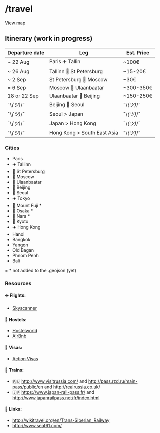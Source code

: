 # /travel

[View map](https://github.com/jeremybenaim/travel/blob/master/cities.geojson)

## Itinerary (work in progress)
Departure date  |    Leg                             |  Est. Price
----------------|------------------------------------|--------------
~ 22 Aug        |    Paris :airplane: Tallin         |   ~100€
~ 26 Aug        |    Tallinn :train: St Petersburg   |   ~15-20€
~ 2 Sep         |    St Petersburg :train: Moscow    |   ~30€
= 6 Sep         |    Moscow :train: Ulaanbaatar      |   ~300-350€
18 or 22 Sep    |    Ulaanbaatar :train: Beijing     |   ~150-250€
 ¯\\_(ツ)_/¯    |    Beijing :ship: Seoul            |  ¯\\_(ツ)_/¯
 ¯\\_(ツ)_/¯    |    Seoul > Japan                   |  ¯\\_(ツ)_/¯
 ¯\\_(ツ)_/¯    |    Japan > Hong Kong               |  ¯\\_(ツ)_/¯
 ¯\\_(ツ)_/¯    |    Hong Kong > South East Asia     |  ¯\\_(ツ)_/¯
 
### Cities

-  Paris
-  :airplane: Tallinn
-  :train: St Petersburg
-  :train: Moscow
-  :mountain_railway: Ulaanbaatar
-  :mountain_railway: Beijing
-  :ship: Seoul
-  :airplane: Tokyo
-  :bullettrain_side: Mount Fuji *
-  :bullettrain_side: Osaka *
-  :bullettrain_side: Nara *
-  :bullettrain_side: Kyoto
-  :airplane: Hong Kong
-  Hanoi
-  Bangkok
-  Yangon
-  Old Bagan
-  Phnom Penh
-  Bali

= * not added to the .geojson (yet)

### Resources

#### :airplane: Flights:
- [Skyscanner](http://skyscanner.com)

#### :hotel: Hostels:
- [Hostelworld](http://www.hostelworld.com)
- [AirBnb](https://www.airbnb.com/)

#### :page_facing_up: Visas:
- [Action Visas](http://action-visas.com)

#### :train: Trains:
- :ru: http://www.visitrussia.com/ and http://pass.rzd.ru/main-pass/public/en and http://realrussia.co.uk/
- :jp: https://www.japan-rail-pass.fr/ and http://www.japanrailpass.net/fr/index.html

#### :paperclip: Links:
- http://wikitravel.org/en/Trans-Siberian_Railway
- http://www.seat61.com/
